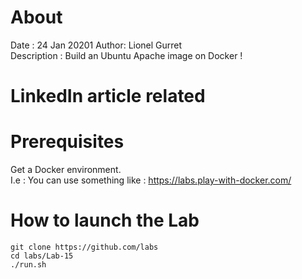 # About
Date : 24 Jan 20201
Author: Lionel Gurret  
Description : Build an Ubuntu Apache image on Docker !
# LinkedIn article related
# Prerequisites
Get a Docker environment.  
I.e : You can use something like : https://labs.play-with-docker.com/
# How to launch the Lab
`git clone https://github.com/labs`  
`cd labs/Lab-15`  
`./run.sh`

